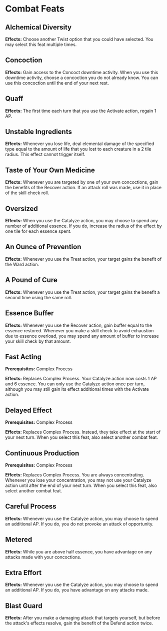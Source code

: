# Combat Feats

## Alchemical Diversity

**Effects:** Choose another Twist option that you could have selected. You may select this feat multiple times.

## Concoction

**Effects:** Gain access to the Concoct downtime activity. When you use this downtime activity, choose a concoction you do not already know. You can use this concoction until the end of your next rest.

## Quaff

**Effects:** The first time each turn that you use the Activate action, regain 1 AP.

## Unstable Ingredients

**Effects:** Whenever you lose life, deal elemental damage of the specified type equal to the amount of life that you lost to each creature in a 2 tile radius. This effect cannot trigger itself.

## Taste of Your Own Medicine

**Effects:** Whenever you are targeted by one of your own concoctions, gain the benefits of the Recover action. If an attack roll was made, use it in place of the skill check roll.

## Oversized

**Effects:** When you use the Catalyze action, you may choose to spend any number of additional essence. If you do, increase the radius of the effect by one tile for each essence spent.

## An Ounce of Prevention

**Effects:** Whenever you use the Treat action, your target gains the benefit of the Ward action.

## A Pound of Cure

**Effects:** Whenever you use the Treat action, your target gains the benefit a second time using the same roll.

## Essence Buffer

**Effects:** Whenever you use the Recover action, gain buffer equal to the essence restored. Whenever you make a skill check to avoid exhaustion due to essence overload, you may spend any amount of buffer to increase your skill check by that amount.

## Fast Acting

**Prerequisites:** Complex Process

**Effects:** Replaces Complex Process. Your Catalyze action now costs 1 AP and 6 essence. You can only use the Catalyze action once per turn, although you may still gain its effect additional times with the Activate action.

## Delayed Effect

**Prerequisites:** Complex Process

**Effects:** Replaces Complex Process. Instead, they take effect at the start of your next turn. When you select this feat, also select another combat feat.

## Continuous Production

**Prerequisites:** Complex Process

**Effects:** Replaces Complex Process. You are always concentrating. Whenever you lose your concentration, you may not use your Catalyze action until after the end of your next turn. When you select this feat, also select another combat feat.

## Careful Process

**Effects:** Whenever you use the Catalyze action, you may choose to spend an additional AP. If you do, you do not provoke an attack of opportunity.

## Metered

**Effects:** While you are above half essence, you have advantage on any attacks made with your concoctions.

## Extra Effort

**Effects:** Whenever you use the Catalyze action, you may choose to spend an additional AP. If you do, you have advantage on any attacks made.

## Blast Guard

**Effects:** After you make a damaging attack that targets yourself, but before the attack's effects resolve, gain the benefit of the Defend action twice.
